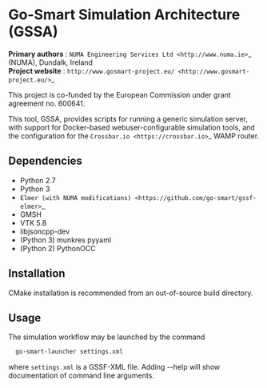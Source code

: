 # Go-Smart Simulation Architecture (GSSA)

**Primary authors** : `NUMA Engineering Services Ltd <http://www.numa.ie>`_ (NUMA), Dundalk, Ireland<br/>
**Project website** : `http://www.gosmart-project.eu/ <http://www.gosmart-project.eu/>`_

This project is co-funded by the European Commission under grant agreement no. 600641.

This tool, GSSA, provides scripts for running a generic simulation server, with support for Docker-based webuser-configurable simulation tools, and the configuration for the `Crossbar.io <https://crossbar.io>`_ WAMP router.

Dependencies
------------

* Python 2.7
* Python 3
* `Elmer (with NUMA modifications) <https://github.com/go-smart/gssf-elmer>`_
* GMSH
* VTK 5.8
* libjsoncpp-dev
* (Python 3) munkres pyyaml
* (Python 2) PythonOCC

Installation
------------

CMake installation is recommended from an out-of-source build directory.

Usage
-----

The simulation workflow may be launched by the command

```sh
  go-smart-launcher settings.xml
```

where `settings.xml` is a GSSF-XML file. Adding --help will show documentation of command line arguments.

